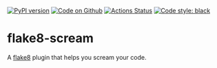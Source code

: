 [![PyPI version](https://badge.fury.io/py/flake8-scream.svg)](https://badge.fury.io/py/flake8-scream)
[![Code on Github](https://img.shields.io/badge/Code-GitHub-brightgreen)](https://github.com/MartinThoma/flake8-scream)
[![Actions Status](https://github.com/MartinThoma/flake8-scream/workflows/Unit%20Tests/badge.svg)](https://github.com/MartinThoma/flake8-scream/actions)
[![Code style: black](https://img.shields.io/badge/code%20style-black-000000.svg)](https://github.com/psf/black)

# flake8-scream

A [flake8](https://flake8.pycqa.org/en/latest/index.html) plugin that helps you scream your code.
